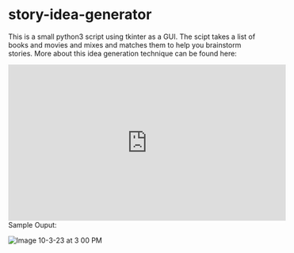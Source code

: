 # story-idea-generator
This is a small python3 script using tkinter as a GUI.
The scipt takes a list of books and movies and mixes and matches them to help you brainstorm stories.
More about this idea generation technique can be found here: 

<iframe width="560" height="315" src="https://www.youtube.com/embed/wCVZt9qIgec?si=dD8E0ELnXNQwYL-U" title="YouTube video player" frameborder="0" allow="accelerometer; autoplay; clipboard-write; encrypted-media; gyroscope; picture-in-picture; web-share" allowfullscreen></iframe>
Sample Ouput:





![Image 10-3-23 at 3 00 PM](https://github.com/willmkee/story-idea-generator/assets/17694703/d079f962-15af-4991-b90e-1eecaaf76589)

